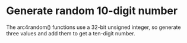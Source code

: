 # Generate random 10-digit number

The arc4random() functions use a 32-bit unsigned integer, so generate
three values and add them to get a ten-digit number.

